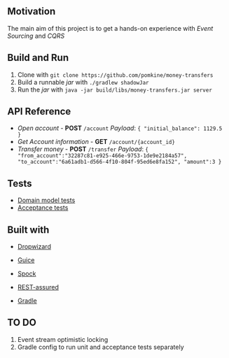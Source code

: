 ## Motivation

The main aim of this project is to get a hands-on experience with *Event Sourcing* and *CQRS* 

## Build and Run

1. Clone with `git clone https://github.com/pomkine/money-transfers`
2. Build a runnable *jar* with `./gradlew shadowJar`
3. Run the *jar* with `java -jar build/libs/money-transfers.jar server`

## API Reference

- *Open account* - **POST** `/account`
   *Payload*: ```{
                   "initial_balance": 1129.5
                 }
   				```
- *Get Account information* - **GET** `/account/{account_id}`
- *Transfer money* - **POST** `/transfer`
   *Payload*: ```{
                 	"from_account":"32287c81-e925-466e-9753-1de9e2184a57",
                 	"to_account":"6a61adb1-d566-4f10-804f-95ed6e8fa152",
                 	"amount":3
                 }```

## Tests

- [Domain model tests](../blob/master/src/test/groovy/com/pomkine/domain)
- [Acceptance tests](../blob/master/src/test/groovy/com/pomkine/MoneyTransferAcceptanceSpec.groovy)

## Built with
- [Dropwizard](https://www.dropwizard.io)
- [Guice](https://github.com/google/guice)

- [Spock](http://spockframework.org/)
- [REST-assured](http://rest-assured.io/)
- [Gradle](https://gradle.org/)

## TO DO
1. Event stream optimistic locking
2. Gradle config to run unit and acceptance tests separately
